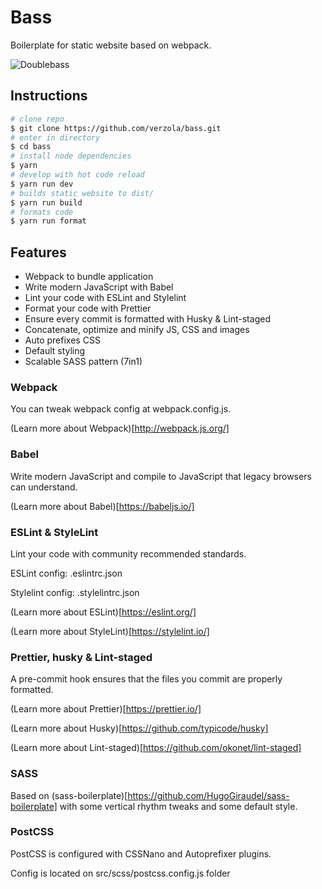 # Bass

Boilerplate for static website based on webpack.

![Doublebass](https://raw.githubusercontent.com/verzola/bass/master/src/img/bass.png)

## Instructions

```sh
# clone repo
$ git clone https://github.com/verzola/bass.git
# enter in directory
$ cd bass
# install node dependencies
$ yarn
# develop with hot code reload
$ yarn run dev
# builds static website to dist/
$ yarn run build
# formats code
$ yarn run format
```

## Features
- Webpack to bundle application
- Write modern JavaScript with Babel
- Lint your code with ESLint and Stylelint
- Format your code with Prettier
- Ensure every commit is formatted with Husky & Lint-staged
- Concatenate, optimize and minify JS, CSS and images
- Auto prefixes CSS
- Default styling
- Scalable SASS pattern (7in1)

### Webpack

You can tweak webpack config at webpack.config.js.

(Learn more about Webpack)[http://webpack.js.org/]

### Babel

Write modern JavaScript and compile to JavaScript that legacy browsers can understand.

(Learn more about Babel)[https://babeljs.io/]

### ESLint & StyleLint

Lint your code with community recommended standards.

ESLint config: .eslintrc.json

Stylelint config: .stylelintrc.json

(Learn more about ESLint)[https://eslint.org/]

(Learn more about StyleLint)[https://stylelint.io/]

### Prettier, husky & Lint-staged

A pre-commit hook ensures that the files you commit are properly formatted.

(Learn more about Prettier)[https://prettier.io/]

(Learn more about Husky)[https://github.com/typicode/husky]

(Learn more about Lint-staged)[https://github.com/okonet/lint-staged]


### SASS

Based on (sass-boilerplate)[https://github.com/HugoGiraudel/sass-boilerplate] with some vertical rhythm tweaks and some default style.

### PostCSS

PostCSS is configured with CSSNano and Autoprefixer plugins.

Config is located on src/scss/postcss.config.js folder
